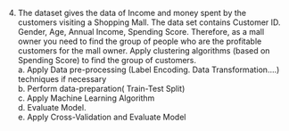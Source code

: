 4. The dataset gives the data of Income and money spent by the customers visiting a Shopping Mall. The data set contains Customer ID. Gender, Age, Annual Income, Spending Score. Therefore, as a mall owner you need to find the group of people who are the profitable customers for the mall owner. Apply clustering algorithms (based on Spending Score) to find the group of customers.  
 a. Apply Data pre-processing (Label Encoding. Data Transformation....) techniques if necessary  
 b. Perform data-preparation( Train-Test Split)  
 c. Apply Machine Learning Algorithm  
 d. Evaluate Model.  
 e. Apply Cross-Validation and Evaluate Model  
